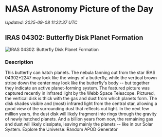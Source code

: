 # NASA Astronomy Picture of the Day

_Updated: 2025-09-08 11:22:37 UTC_

## IRAS 04302: Butterfly Disk Planet Formation

![IRAS 04302: Butterfly Disk Planet Formation](https://apod.nasa.gov/apod/image/2509/IrasDisk_Webb_1080.jpg)

### Description

This butterfly can hatch planets. The nebula fanning out from the star IRAS 04302+2247 may look like the wings of a butterfly, while the vertical brown stripe down the center may look like the butterfly's body -- but together they indicate an active planet-forming system. The featured picture was captured recently in infrared light by the Webb Space Telescope. Pictured, the vertical disk is thick with the gas and dust from which planets form. The disk shades visible and (most) infrared light from the central star, allowing a good view of the surrounding dust that reflects out light. In the next few million years, the dust disk will likely fragment into rings through the gravity of newly hatched planets.  And a billion years from now, the remaining gas and dust will likely dissipate, leaving mainly the planets -- like in our Solar System.    Explore the Universe: Random APOD Generator
